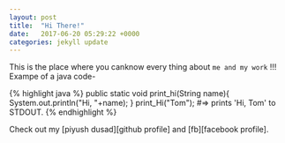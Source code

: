 ```yaml
---
layout: post
title:  "Hi There!"
date:   2017-06-20 05:29:22 +0000
categories: jekyll update
---
```

This is the place where you canknow every thing about `me and my work` !!!
Exampe of a java code-

{% highlight java %}
public static void print_hi(String name){
  System.out.println("Hi, "+name);
}
print_Hi("Tom");
#=> prints 'Hi, Tom' to STDOUT.
{% endhighlight %}

Check out my [piyush dusad][github profile] and [fb][facebook profile].

[piyush-dusad]: https://github.com/dusadpiyush96
[fb]:   https://www.facebook.com/piyush.dusad.35

